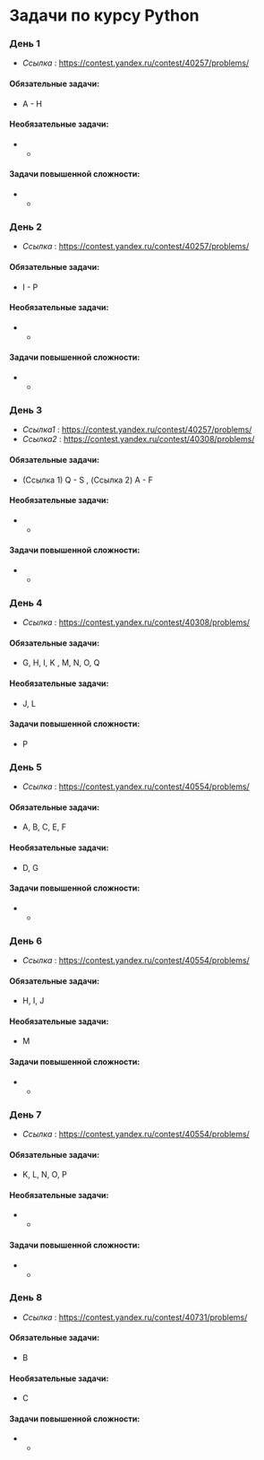 # Задачи по курсу Python

### День 1
* *Ссылка* : https://contest.yandex.ru/contest/40257/problems/

#### Обязательные задачи:
* A - H 

#### Необязательные задачи:
* -

#### Задачи повышенной сложности:
* -

### День 2
* *Ссылка* : https://contest.yandex.ru/contest/40257/problems/

#### Обязательные задачи:
* I - P

#### Необязательные задачи:
* -

#### Задачи повышенной сложности:
* -

### День 3
* *Ссылка1* : https://contest.yandex.ru/contest/40257/problems/
* *Ссылка2* : https://contest.yandex.ru/contest/40308/problems/
#### Обязательные задачи:
* (Ссылка 1) Q - S , (Ссылка 2) A - F

#### Необязательные задачи:
* -

#### Задачи повышенной сложности:
* -

### День 4
* *Ссылка* : https://contest.yandex.ru/contest/40308/problems/
#### Обязательные задачи:
* G, H, I, K , M, N, O, Q

#### Необязательные задачи:
* J, L

#### Задачи повышенной сложности:
* P


### День 5
* *Ссылка* : https://contest.yandex.ru/contest/40554/problems/
#### Обязательные задачи:
* A, B, C, E, F

#### Необязательные задачи:
* D, G

#### Задачи повышенной сложности:
* -


### День 6
* *Ссылка* : https://contest.yandex.ru/contest/40554/problems/
#### Обязательные задачи:
* H, I, J

#### Необязательные задачи:
* M

#### Задачи повышенной сложности:
* -


### День 7
* *Ссылка* : https://contest.yandex.ru/contest/40554/problems/
#### Обязательные задачи:
* K, L, N, O, P

#### Необязательные задачи:
* -

#### Задачи повышенной сложности:
* -

### День 8
* *Ссылка* : https://contest.yandex.ru/contest/40731/problems/
#### Обязательные задачи:
* B

#### Необязательные задачи:
* C

#### Задачи повышенной сложности:
* -